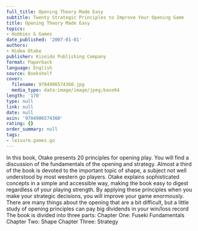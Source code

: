 ```yaml
---
full_title: Opening Theory Made Easy
subtitle: Twenty Strategic Principles to Improve Your Opening Game
title: Opening Theory Made Easy
topics:
- Hobbies & Games
date_published: '2007-01-01'
authors:
- Hideo Otake
publisher: Kiseido Publishing Company
format: Paperback
language: English
source: Bookshelf
cover:
  filename: 9784906574360.jpg
  media_type: data:image/image/jpeg;base64
length: '170'
type: null
link: null
date: null
asin: '9784906574360'
rating: {}
order_summary: null
tags:
- leisure.games.go
---
```

In this book, Otake presents 20 principles for opening play. You will find a discussion of the fundamentals of the opening and strategy. Almost a third of the book is devoted to the important topic of shape, a subject not well understood by most western go players. Otake explains sophisticated concepts in a simple and accessible way, making the book easy to digest regardless of your playing strength. By applying these principles when you make your strategic decisions, you will improve your game enormously. There are many things about the opening that are a bit difficult, but a little study of opening principles can pay big dividends in your win/loss record The book is divided into three parts: Chapter One: Fuseki Fundamentals Chapter Two: Shape Chapter Three: Strategy
